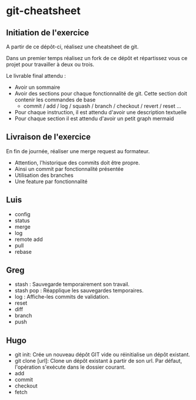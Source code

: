 # git-cheatsheet

## Initiation de l'exercice

A partir de ce dépôt-ci, réalisez une cheatsheet de git. 

Dans un premier temps réalisez un fork de ce dépôt et répartissez vous ce projet pour travailler à deux ou trois. 

Le livrable final attendu :
- Avoir un sommaire
- Avoir des sections pour chaque fonctionnalité de git. Cette section doit contenir les commandes de base 
	- commit / add / log / squash / branch / checkout / revert / reset ...
- Pour chaque instruction, il est attendu d'avoir une description textuelle
- Pour chaque section il est attendu d'avoir un petit graph mermaid

## Livraison de l'exercice

En fin de journée, réaliser une merge request au formateur. 
  - Attention, l'historique des commits doit être propre. 
  - Ainsi un commit par fonctionnalité présentée
  - Utilisation des branches
  - Une feature par fonctionnalité



## Luis

- config
- status
- merge
- log
- remote add
- pull
- rebase



## Greg

- stash : Sauvegarde temporairement son travail.
- stash pop : Réapplique les sauvegardes temporaires.
- log : Affiche-les commits de validation.
- reset
- diff
- branch
- push


## Hugo

- git init: Crée un nouveau dépôt GIT vide ou réinitialise un dépôt existant.
- git clone [url]: Clone un dépôt existant à partir de son url. Par défaut, l'opération s'exécute dans le dossier courant.
- add
- commit
- checkout
- fetch